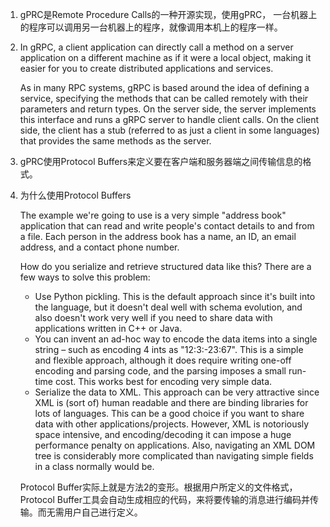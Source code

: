 1. gPRC是Remote Procedure Calls的一种开源实现，使用gPRC， 一台机器上的程序可以调用另一台机器上的程序，就像调用本机上的程序一样。

2. In gRPC, a client application can directly call a method on a server application on a different machine as if it were a local object, making it easier for you to create distributed applications and services. 

   As in many RPC systems, gRPC is based around the idea of defining a service, specifying the methods that can be called remotely with their parameters and return types. On the server side, the server implements this interface and runs a gRPC server to handle client calls. On the client side, the client has a stub (referred to as just a client in some languages) that provides the same methods as the server.

3. gPRC使用Protocol Buffers来定义要在客户端和服务器端之间传输信息的格式。

4. 为什么使用Protocol Buffers

   The example we're going to use is a very simple "address book" application that can read and write people's contact details to and from a file. Each person in the address book has a name, an ID, an email address, and a contact phone number.

   How do you serialize and retrieve structured data like this? There are a few ways to solve this problem:

   - Use Python pickling. This is the default approach since it's built into the language, but it doesn't deal well with schema evolution, and also doesn't work very well if you need to share data with applications written in C++ or Java.
   - You can invent an ad-hoc way to encode the data items into a single string – such as encoding 4 ints as "12:3:-23:67". This is a simple and flexible approach, although it does require writing one-off encoding and parsing code, and the parsing imposes a small run-time cost. This works best for encoding very simple data.
   - Serialize the data to XML. This approach can be very attractive since XML is (sort of) human readable and there are binding libraries for lots of languages. This can be a good choice if you want to share data with other applications/projects. However, XML is notoriously space intensive, and encoding/decoding it can impose a huge performance penalty on applications. Also, navigating an XML DOM tree is considerably more complicated than navigating simple fields in a class normally would be.

   Protocol Buffer实际上就是方法2的变形。根据用户所定义的文件格式，Protocol Buffer工具会自动生成相应的代码，来将要传输的消息进行编码并传输。而无需用户自己进行定义。


